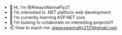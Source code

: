 - 👋 Hi, I’m @AlwaysWannaFly21
- 👀 I’m interested in .NET platform web development
- 🌱 I’m currently learning ASP.NET core 
- 💞️ I’m looking to collaborate on interesting projects!!!
- 📫 How to reach me: alwayswannafly2121@gmail.com

<!---
AlwaysWannaFly21/AlwaysWannaFly21 is a ✨ special ✨ repository because its `README.md` (this file) appears on your GitHub profile.
You can click the Preview link to take a look at your changes.
--->
